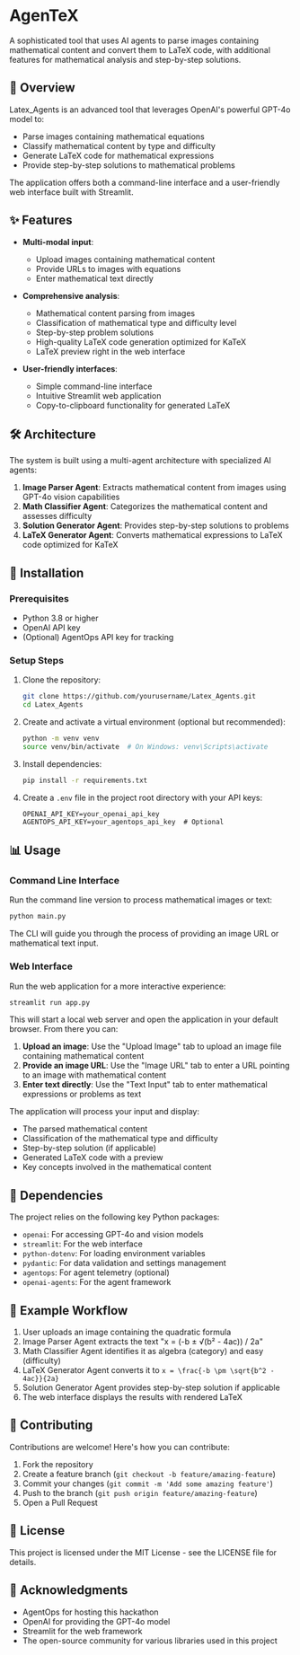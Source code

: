 # AgenTeX

A sophisticated tool that uses AI agents to parse images containing mathematical content and convert them to LaTeX code, with additional features for mathematical analysis and step-by-step solutions.

## 📜 Overview

Latex_Agents is an advanced tool that leverages OpenAI's powerful GPT-4o model to:

- Parse images containing mathematical equations
- Classify mathematical content by type and difficulty
- Generate LaTeX code for mathematical expressions
- Provide step-by-step solutions to mathematical problems

The application offers both a command-line interface and a user-friendly web interface built with Streamlit.

## ✨ Features

- **Multi-modal input**:
  - Upload images containing mathematical content
  - Provide URLs to images with equations
  - Enter mathematical text directly

- **Comprehensive analysis**:
  - Mathematical content parsing from images
  - Classification of mathematical type and difficulty level
  - Step-by-step problem solutions
  - High-quality LaTeX code generation optimized for KaTeX
  - LaTeX preview right in the web interface

- **User-friendly interfaces**:
  - Simple command-line interface
  - Intuitive Streamlit web application
  - Copy-to-clipboard functionality for generated LaTeX

## 🛠️ Architecture

The system is built using a multi-agent architecture with specialized AI agents:

1. **Image Parser Agent**: Extracts mathematical content from images using GPT-4o vision capabilities
2. **Math Classifier Agent**: Categorizes the mathematical content and assesses difficulty
3. **Solution Generator Agent**: Provides step-by-step solutions to problems
4. **LaTeX Generator Agent**: Converts mathematical expressions to LaTeX code optimized for KaTeX

## 🚀 Installation

### Prerequisites

- Python 3.8 or higher
- OpenAI API key
- (Optional) AgentOps API key for tracking

### Setup Steps

1. Clone the repository:
   ```bash
   git clone https://github.com/yourusername/Latex_Agents.git
   cd Latex_Agents
   ```

2. Create and activate a virtual environment (optional but recommended):
   ```bash
   python -m venv venv
   source venv/bin/activate  # On Windows: venv\Scripts\activate
   ```

3. Install dependencies:
   ```bash
   pip install -r requirements.txt
   ```

4. Create a `.env` file in the project root directory with your API keys:
   ```
   OPENAI_API_KEY=your_openai_api_key
   AGENTOPS_API_KEY=your_agentops_api_key  # Optional
   ```

## 📊 Usage

### Command Line Interface

Run the command line version to process mathematical images or text:

```bash
python main.py
```

The CLI will guide you through the process of providing an image URL or mathematical text input.

### Web Interface

Run the web application for a more interactive experience:

```bash
streamlit run app.py
```

This will start a local web server and open the application in your default browser. From there you can:

1. **Upload an image**: Use the "Upload Image" tab to upload an image file containing mathematical content
2. **Provide an image URL**: Use the "Image URL" tab to enter a URL pointing to an image with mathematical content
3. **Enter text directly**: Use the "Text Input" tab to enter mathematical expressions or problems as text

The application will process your input and display:
- The parsed mathematical content
- Classification of the mathematical type and difficulty
- Step-by-step solution (if applicable)
- Generated LaTeX code with a preview
- Key concepts involved in the mathematical content

## 🧩 Dependencies

The project relies on the following key Python packages:

- `openai`: For accessing GPT-4o and vision models
- `streamlit`: For the web interface
- `python-dotenv`: For loading environment variables
- `pydantic`: For data validation and settings management
- `agentops`: For agent telemetry (optional)
- `openai-agents`: For the agent framework

## 🧪 Example Workflow

1. User uploads an image containing the quadratic formula
2. Image Parser Agent extracts the text "x = (-b ± √(b² - 4ac)) / 2a"
3. Math Classifier Agent identifies it as algebra (category) and easy (difficulty)
4. LaTeX Generator Agent converts it to `x = \frac{-b \pm \sqrt{b^2 - 4ac}}{2a}`
5. Solution Generator Agent provides step-by-step solution if applicable
6. The web interface displays the results with rendered LaTeX

## 🤝 Contributing

Contributions are welcome! Here's how you can contribute:

1. Fork the repository
2. Create a feature branch (`git checkout -b feature/amazing-feature`)
3. Commit your changes (`git commit -m 'Add some amazing feature'`)
4. Push to the branch (`git push origin feature/amazing-feature`)
5. Open a Pull Request

## 📝 License

This project is licensed under the MIT License - see the LICENSE file for details.

## 🙏 Acknowledgments

- AgentOps for hosting this hackathon
- OpenAI for providing the GPT-4o model
- Streamlit for the web framework
- The open-source community for various libraries used in this project
